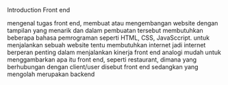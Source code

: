 Introduction Front end

mengenal tugas front end, membuat atau mengembangan website dengan tampilan yang menarik dan dalam pembuatan tersebut membutuhkan beberapa bahasa pemrograman seperti HTML, CSS, JavaSccript.
untuk menjalankan sebuah website tentu membutuhkan internet jadi internet berperan penting dalam menjalankan kinerja front end
analogi mudah untuk menggambarkan apa itu front end, seperti restaurant, dimana yang berhubungan dengan client/user disebut front end sedangkan yang mengolah merupakan backend
